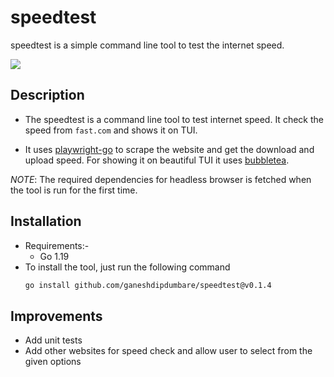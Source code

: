 # speedtest
speedtest is a simple command line tool to test the internet speed.

![](https://github.com/ganeshdipdumbare/speedtest/blob/main/demo.gif)

## Description
- The speedtest is a command line tool to test internet speed. It check the speed from `fast.com` and shows it on TUI.

- It uses [playwright-go](https://github.com/playwright-community/playwright-go) to scrape the website and get the download and upload speed. For showing it on beautiful TUI it uses [bubbletea](https://github.com/charmbracelet/bubbletea).

*NOTE*: The required dependencies for headless browser is fetched when the tool is run for the first time.

## Installation
- Requirements:-
    - Go 1.19
- To install the tool, just run the following command
    ```bash
    go install github.com/ganeshdipdumbare/speedtest@v0.1.4
    ```
## Improvements
- Add unit tests 
- Add other websites for speed check and allow user to select from the given options
